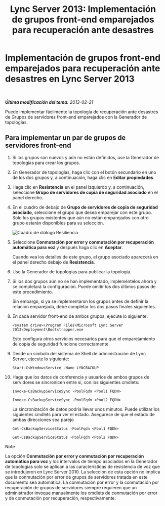 ﻿---
title: 'Lync Server 2013: Implementación de grupos front-end emparejados para recuperación ante desastres'
TOCTitle: Implementación de grupos front-end emparejados para recuperación ante desastres
ms:assetid: 2f12467c-8b90-43e6-831b-a0b096427f17
ms:mtpsurl: https://technet.microsoft.com/es-es/library/JJ204773(v=OCS.15)
ms:contentKeyID: 48274810
ms.date: 01/07/2017
mtps_version: v=OCS.15
ms.translationtype: HT
---

# Implementación de grupos front-end emparejados para recuperación ante desastres en Lync Server 2013

 

_**Última modificación del tema:** 2013-02-21_

Puede implementar fácilmente la topología de recuperación ante desastres de Grupos de servidores front-end emparejados con la Generador de topologías.

## Para implementar un par de grupos de servidores front-end

1.  Si los grupos son nuevos y aún no están definidos, use la Generador de topologías para crear los grupos.

2.  En Generador de topologías, haga clic con el botón secundario en uno de los dos grupos y, a continuación, haga clic en **Editar propiedades**.

3.  Haga clic en **Resistencia** en el panel izquierdo y, a continuación, seleccione **Grupo de servidores de copia de seguridad asociado** en el panel derecho.

4.  En el cuadro de debajo de **Grupo de servidores de copia de seguridad asociado**, seleccione el grupo que desea emparejar con este grupo. Solo los grupos existentes que aún no están emparejados con otro grupo estarán disponibles para su selección.
    
    ![Cuadro de diálogo Resiliencia](images/JJ204773.36080581-db76-497d-bf9e-f02b39574d0e(OCS.15).png "Cuadro de diálogo Resiliencia")  

5.  Seleccione **Conmutación por error y conmutación por recuperación automática para voz** y después haga clic en **Aceptar**.
    
    Cuando vea los detalles de este grupo, el grupo asociado aparecerá en el panel derecho debajo de **Resistencia**.

6.  Use la Generador de topologías para publicar la topología.

7.  Si los dos grupos aún no se han implementado, impleméntelos ahora y se completará la configuración. Puede omitir los dos últimos pasos de este procedimiento.
    
    Sin embargo, si ya se implementaron los grupos antes de definir la relación emparejada, debe completar los dos pasos finales siguientes.

8.  En cada servidor front-end de ambos grupos, ejecute lo siguiente:
    
        <system drive>\Program Files\Microsoft Lync Server 2013\Deployment\Bootstrapper.exe 
    
    Esto configura otros servicios necesarios para que el emparejamiento de copia de seguridad funcione correctamente.

9.  Desde un símbolo del sistema de Shell de administración de Lync Server, ejecute lo siguiente:
    
        Start-CsWindowsService -Name LYNCBACKUP

10. Haga que los datos de conferencia y usuarios de ambos grupos de servidores se sincronicen entre sí, con los siguientes cmdlets:
    
    ```
    Invoke-CsBackupServiceSync -PoolFqdn <Pool1 FQDN>
    ```
    ```
    Invoke-CsBackupServiceSync -PoolFqdn <Pool2 FQDN>
    ```

    La sincronización de datos podría llevar unos minutos. Puede utilizar los siguientes cmdlets para ver el estado. Asegúrese de que el estado de ambas direcciones sea parejo
    
    ```
    Get-CsBackupServiceStatus -PoolFqdn <Pool1 FQDN>
    ```
    ```
    Get-CsBackupServiceStatus -PoolFqdn <Pool2 FQDN>
    ```


> [!NOTE]
> La opción <STRONG>Conmutación por error y conmutación por recuperación automática para voz</STRONG> y los intervalos de tiempo asociados en la Generador de topologías solo se aplican a las características de resistencia de voz que se introdujeron en Lync Server 2010. La selección de esta opción no implica que la conmutación por error de grupos de servidores tratada en este documento sea automática. La conmutación por error y la conmutación por recuperación de grupos de servidores siempre requieren que un administrador invoque manualmente los cmdlets de conmutación por error y de conmutación por recuperación, respectivamente.


